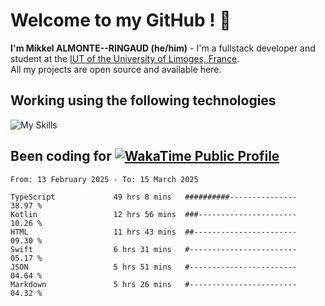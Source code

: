 # Welcome to my GitHub ! 🌃

**I'm Mikkel ALMONTE--RINGAUD (he/him)** - I'm a fullstack developer and student at the [IUT of the University of Limoges, France](https://iut.unilim.fr). \
All my projects are open source and available here.

## Working using the following technologies

![My Skills](https://skillicons.dev/icons?i=solidjs,pnpm,nodejs,ts,js,vercel,netlify,html,css,rust,astro,git,vue,md,electron,figma,github,bash,bun,cloudflare,py,tailwind,nginx,npm,tauri,vite,zig,yarn,windicss,dart,flutter,kotlin&theme=dark)

## Been coding for [![WakaTime Public Profile](https://wakatime.com/badge/user/0839e595-e07a-435c-8d59-ed95f2a3d6dd.svg?style=flat-square)](https://wakatime.com/@0839e595-e07a-435c-8d59-ed95f2a3d6dd)

<!--START_SECTION:waka-->

```plain
From: 13 February 2025 - To: 15 March 2025

TypeScript             49 hrs 8 mins   ##########---------------   38.97 %
Kotlin                 12 hrs 56 mins  ###----------------------   10.26 %
HTML                   11 hrs 43 mins  ##-----------------------   09.30 %
Swift                  6 hrs 31 mins   #------------------------   05.17 %
JSON                   5 hrs 51 mins   #------------------------   04.64 %
Markdown               5 hrs 26 mins   #------------------------   04.32 %
```

<!--END_SECTION:waka-->
